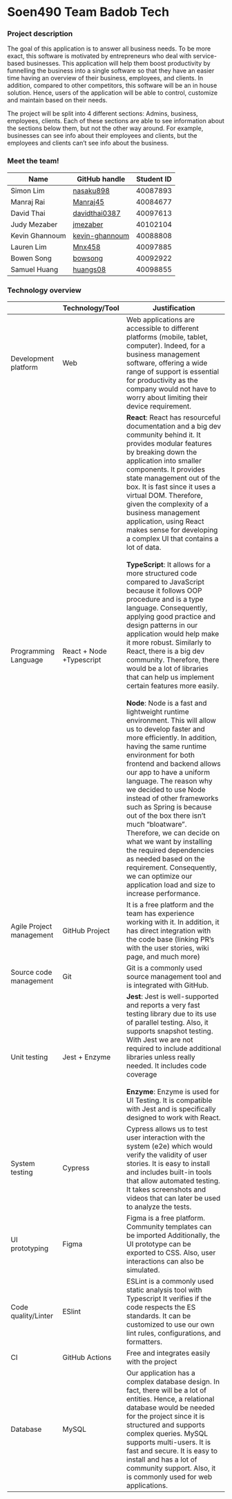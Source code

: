 # Soen490 Team Badob Tech

### Project description
The goal of this application is to answer all business needs. To be more exact, this software is motivated by entrepreneurs who deal with service-based businesses. This application will help them boost productivity by funnelling the business into a single software so that they have an easier time having an overview of their business, employees, and clients. In addition, compared to other competitors, this software will be an in house solution. Hence, users of the application will be able to control, customize and maintain based on their needs. 

The project will be split into 4 different sections: Admins, business, employees, clients. Each of these sections are able to see information about the sections below them, but not the other way around. For example, businesses can see info about their employees and clients, but the employees and clients can’t see info about the business.

### Meet the team!
| Name           | GitHub handle                                       | Student ID |
| -------------- | --------------------------------------------------- | ---------- |
| Simon Lim      | [nasaku898](https://github.com/nasaku898)           | 40087893   |
| Manraj Rai     | [Manraj45](https://github.com/Manraj45)             | 40084677   |
| David Thai     | [davidthai0387](https://github.com/davidthai0387)   | 40097613   |
| Judy Mezaber   | [jmezaber](https://github.com/jmezaber)             | 40102104   |
| Kevin Ghannoum | [kevin-ghannoum](https://github.com/kevin-ghannoum) | 40088808   |
| Lauren Lim     | [Mnx458](https://github.com/Mnx458)                 | 40097885   |
| Bowen Song     | [bowsong](https://github.com/bowsong)               | 40092922   |
| Samuel Huang   | [huangs08](https://github.com/huangs08)             | 40098855   |

### Technology overview
|                          | Technology/Tool          | Justification                                                                                                                                                                                                                                                                                                                                                                                                                                                                                                                                                                                                                                                                                                                                                                                                                                                                                                                                                                                                                                                                                                                                                                                                                                                                                                                                                                                                                                             |
| ------------------------ | ------------------------ | --------------------------------------------------------------------------------------------------------------------------------------------------------------------------------------------------------------------------------------------------------------------------------------------------------------------------------------------------------------------------------------------------------------------------------------------------------------------------------------------------------------------------------------------------------------------------------------------------------------------------------------------------------------------------------------------------------------------------------------------------------------------------------------------------------------------------------------------------------------------------------------------------------------------------------------------------------------------------------------------------------------------------------------------------------------------------------------------------------------------------------------------------------------------------------------------------------------------------------------------------------------------------------------------------------------------------------------------------------------------------------------------------------------------------------------------------------- |
| Development platform     | Web                      | Web applications are accessible to different platforms (mobile, tablet, computer). Indeed, for a business management software, offering a wide range of support is essential for productivity as the company would not have to worry about limiting their device requirement.                                                                                                                                                                                                                                                                                                                                                                                                                                                                                                                                                                                                                                                                                                                                                                                                                                                                                                                                                                                                                                                                                                                                                                             |
| Programming Language     | React + Node +Typescript | **React**: React has resourceful documentation and a big dev community behind it. It provides modular features by breaking down the application into smaller components. It provides state management out of the box. It is fast since it uses a virtual DOM. Therefore, given the complexity of a business management application, using React makes sense for developing a complex UI that contains a lot of data. <br/><br/> **TypeScript**: It allows for a more structured code compared to JavaScript because it follows OOP procedure and is a type language. Consequently, applying good practice and design patterns in our application would help make it more robust. Similarly to React, there is a big dev community. Therefore, there would be a lot of libraries that can help us implement certain features more easily. <br/><br/> **Node**: Node is a fast and lightweight runtime environment. This will allow us to develop faster and more efficiently. In addition, having the same runtime environment for both frontend and backend allows our app to have a uniform language. The reason why we decided to use Node instead of other frameworks such as Spring is because out of the box there isn’t much “bloatware”. Therefore, we can decide on what we want by installing the required dependencies as needed based on the requirement. Consequently, we can optimize our application load and size to increase performance. |
| Agile Project management | GitHub Project           | It is a free platform and the team has experience working with it. In addition, it has direct integration with the code base (linking PR’s with the user stories, wiki page, and much more)                                                                                                                                                                                                                                                                                                                                                                                                                                                                                                                                                                                                                                                                                                                                                                                                                                                                                                                                                                                                                                                                                                                                                                                                                                                               |
| Source code management   | Git                      | Git is a commonly used source management tool and is integrated with GitHub.                                                                                                                                                                                                                                                                                                                                                                                                                                                                                                                                                                                                                                                                                                                                                                                                                                                                                                                                                                                                                                                                                                                                                                                                                                                                                                                                                                              |
| Unit testing             | Jest + Enzyme            | **Jest**: Jest is well-supported and reports a very fast testing library due to its use of parallel testing. Also, it supports snapshot testing. With Jest we are not required to include additional libraries unless really needed. It includes code coverage <br/> <br/> **Enzyme**: Enzyme is used for UI Testing. It is compatible with Jest and is specifically designed to work with React.                                                                                                                                                                                                                                                                                                                                                                                                                                                                                                                                                                                                                                                                                                                                                                                                                                                                                                                                                                                                                                                         |
| System testing           | Cypress                  | Cypress allows us to test user interaction with the system (e2e) which would verify the validity of user stories. It is easy to install and includes built-in tools that allow automated testing. It takes screenshots and videos that can later be used to analyze the tests.                                                                                                                                                                                                                                                                                                                                                                                                                                                                                                                                                                                                                                                                                                                                                                                                                                                                                                                                                                                                                                                                                                                                                                            |
| UI prototyping           | Figma                    | Figma is a free platform. Community templates can be imported Additionally, the UI prototype can be exported to CSS. Also, user interactions can also be simulated.                                                                                                                                                                                                                                                                                                                                                                                                                                                                                                                                                                                                                                                                                                                                                                                                                                                                                                                                                                                                                                                                                                                                                                                                                                                                                       |
| Code quality/Linter      | ESlint                   | ESLint is a commonly used static analysis tool with Typescript It verifies if the code respects the ES standards. It can be customized to use our own lint rules, configurations, and formatters.                                                                                                                                                                                                                                                                                                                                                                                                                                                                                                                                                                                                                                                                                                                                                                                                                                                                                                                                                                                                                                                                                                                                                                                                                                                         |
| CI                       | GitHub Actions           | Free and integrates easily with the project                                                                                                                                                                                                                                                                                                                                                                                                                                                                                                                                                                                                                                                                                                                                                                                                                                                                                                                                                                                                                                                                                                                                                                                                                                                                                                                                                                                                               |
| Database                 | MySQL                    | Our application has a complex database design. In fact, there will be a lot of entities. Hence, a relational database would be needed for the project since it is structured and supports complex queries. MySQL supports multi-users. It is fast and secure. It is easy to install and has a lot of community support. Also, it is commonly used for web applications.|